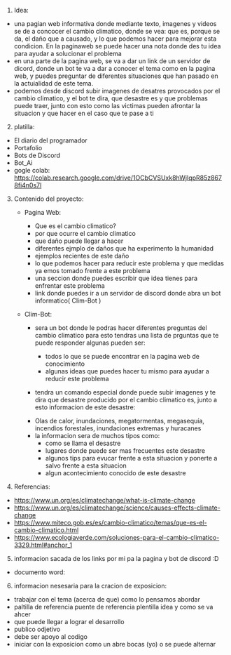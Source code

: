 
1) Idea:

- una pagian web informativa donde mediante texto, imagenes y videos se de a concocer el cambio climatico, donde se vea: que es, porque 
se da, el daño que a causado, y lo que podemos hacer para mejorar esta condicion.   En la paginaweb se puede hacer una nota donde des tu idea 
para ayudar a solucionar el problema
- en una parte de la pagina web, se va a dar un link de un servidor de dicord, donde un bot te va a dar a conocer el tema como en la pagina web, y 
puedes preguntar de diferentes situaciones que han pasado en la actuialidad de este tema.
- podemos desde discord subir imagenes de desatres provocados por el cambio climatico, y el bot te dira, que desastre es y que problemas puede traer, junto con esto como las victimas pueden afrontar la situacion y que hacer en el caso que te pase a ti

2) platilla:

- El diario del programador
- Portafolio
- Bots de Discord
- Bot_Ai
- gogle colab: https://colab.research.google.com/drive/1OCbCVSUxk8hWjIqpR85z8678fi4n0s7l

3) Contenido del proyecto:
    * Pagina Web: 
        - Que es el cambio climatico?
        - por que ocurre el cambio climatico
        - que daño puede llegar a hacer
        - diferentes ejmplo de daños que ha experimento la humanidad
        - ejemplos recientes de este daño
        - lo que podemos hacer para reducir este problema y que medidas ya emos tomado frente a este problema
        - una seccion donde puedes escribir que idea tienes para enfrentar este problema
        - link donde puedes ir a un servidor de discord donde abra un bot informatico( Clim-Bot )
    * Clim-Bot:

        - sera un bot donde le podras hacer diferentes preguntas del cambio climatico para esto tendras una lista de prguntas que te puede responder algunas pueden ser:
            - todos lo que se puede encontrar en la pagina web de conocimiento
            - algunas ideas que puedes hacer tu mismo para ayudar a reducir este problema

        - tendra un comando especial donde puede subir imagenes y te dira que desastre producido por el cambio climatico es, junto a esto informacion de este desastre: 
        * Olas de calor, inundaciones, megatormentas, megasequía, incendios forestales, inundaciones extremas y huracanes
        
        - la informacion sera de muchos tipos como:
            - como se llama el desastre
            - lugares donde puede ser mas frecuentes este desastre
            - algunos tips para evucar frente a esta situacion y ponerte a salvo frente a esta situacion
            - algun acontecimiento conocido de este desastre

4) Referencias:
- https://www.un.org/es/climatechange/what-is-climate-change
- https://www.un.org/es/climatechange/science/causes-effects-climate-change
- https://www.miteco.gob.es/es/cambio-climatico/temas/que-es-el-cambio-climatico.html
- https://www.ecologiaverde.com/soluciones-para-el-cambio-climatico-3329.html#anchor_1

5) informacion sacada de los links por mi pa la pagina y bot de discord :D
- documento word: 

6) informacion nesesaria para la cracion de exposicion:
- trabajar con el tema (acerca de que) como lo pensamos abordar
- paltilla de referencia puente de referencia plentilla idea y como se va ahcer
- que puede llegar a lograr el desarrollo
- publico odjetivo
- debe ser apoyo al codigo
- iniciar con la exposicion como un abre bocas (yo) o se puede alternar

